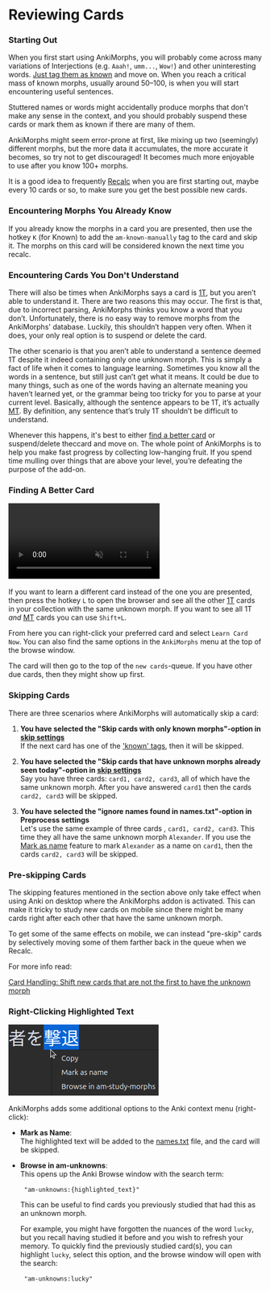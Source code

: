 # Reviewing Cards

### Starting Out

When you first start using AnkiMorphs, you will probably come across many variations of Interjections (e.g. `Aaah!`,
`umm...`, `Wow!`) and other uninteresting
words. [Just tag them as known](reviewing-cards.md#encountering-morphs-you-already-know)
and move on. When you reach a critical mass of known morphs, usually around 50–100, is when you will start encountering
useful sentences.

Stuttered names or words might accidentally produce morphs that don't make any sense in the context, and you should
probably suspend these cards or mark them as known if there are many of them.

AnkiMorphs might seem error-prone at first, like mixing up two (seemingly) different morphs, but the more data it
accumulates, the more accurate it becomes, so try not to get discouraged! It becomes much more enjoyable to use after
you know 100+ morphs.

It is a good idea to frequently [Recalc](recalc.md) when you are first starting out, maybe every 10 cards or so,
to make sure you get the best possible new cards.

### Encountering Morphs You Already Know

If you already know the morphs in a card you are presented, then use the hotkey `K` (for Known) to add
the `am-known-manually` tag to the card and skip it. The morphs on this card will be considered known the next time you
recalc.

### Encountering Cards You Don't Understand

There will also be times when AnkiMorphs says a card is [1T](../glossary.md#1t-sentence), but you aren’t able to
understand it. There are two reasons this may occur. The first is that, due to incorrect parsing, AnkiMorphs thinks you
know a word that you don’t. Unfortunately, there is no easy way to remove morphs from the AnkiMorphs' database. Luckily,
this shouldn’t happen very often. When it does, your only real option is to suspend or delete the card.

The other scenario is that you aren’t able to understand a sentence deemed 1T despite it indeed
containing only one unknown morph. This is simply a fact of life when it comes to language learning. Sometimes you know
all the words in a sentence, but still just can’t get what it means. It could be due to many things, such as one of the
words having an alternate meaning you haven’t learned yet, or the grammar being too tricky for you to parse at your
current level. Basically, although the sentence appears to be 1T, it’s actually [MT](../glossary.md#mt-sentence). By
definition,
any sentence that’s truly 1T shouldn’t be difficult to understand.

Whenever this happens, it's best to either [find a better card](reviewing-cards.md#finding-a-better-card) or
suspend/delete theccard and move on. The whole point of AnkiMorphs is to help you make fast progress by collecting
low-hanging fruit. If you spend time mulling over things that are above your level, you’re defeating the purpose of the
add-on.

### Finding A Better Card

<video autoplay loop muted controls>
    <source src="../../img/learn-now.mp4" type="video/mp4">
</video>


If you want to learn a different card instead of the one you are presented, then press the hotkey
`L` to open the browser and see all the other [1T](../glossary.md#1t-sentence) cards in your collection with the same
unknown morph. If you want to see all 1T _and_ [MT](../glossary.md#mt-sentence) cards you can use `Shift+L`.

From here you can right-click your preferred card and select `Learn Card Now`. You can also find the same options in
the `AnkiMorphs` menu at the top of the browse window.

The card will then go to the top of the `new cards`-queue. If you have other due cards, then they might show up first.

### Skipping Cards

There are three scenarios where AnkiMorphs will automatically skip a card:

1. **You have selected the "Skip cards with only known morphs"-option in [skip settings](../setup/settings/skip.md)**   
   If the next card has one of the ['known' tags](../setup/settings/tags.md), then it will be skipped.

2. **You have selected the "Skip cards that have unknown morphs already seen today"-option
   in [skip settings](../setup/settings/skip.md)**   
   Say you have three cards: `card1, card2, card3`, all of which have the same unknown morph. After you have
   answered `card1` then the cards `card2, card3` will be skipped.

3. **You have selected the "ignore names found in names.txt"-option in Preprocess settings**   
   Let's use the same example of three cards , `card1, card2, card3`. This time they all have the same unknown morph
   `Alexander`. If you use the [Mark as name](../setup/names.md) feature to mark `Alexander` as a name on `card1`,
   then the cards `card2, card3` will be skipped.

### Pre-skipping Cards

The skipping features mentioned in the section above only take effect when using Anki on desktop where the AnkiMorphs
addon is activated. This can make it tricky to study new cards on mobile since there might be many cards right after
each other that have the same unknown morph.

To get some of the same effects on mobile, we can instead "pre-skip" cards by selectively moving some of them
farther back in the queue when we Recalc.

For more info read:

[Card Handling: Shift new cards that are not the first to have the unknown morph](../setup/settings/card_handling.md)

### Right-Clicking Highlighted Text

![context-menu.png](../../img/context-menu.png)

AnkiMorphs adds some additional options to the Anki context menu (right-click):

* **Mark as Name**:  
  The highlighted text will be added to the [names.txt](../setup/names.md) file, and the card will be skipped.

* **Browse in am-unknowns**:  
  This opens up the Anki Browse window with the search term:
  ```
   "am-unknowns:{highlighted_text}"
  ```
  This can be useful to find cards you previously studied that had this as an unknown morph.

  For example, you might have forgotten the nuances of the word `lucky`, but you recall having studied it before and
  you wish to refresh your memory. To quickly find the previously studied card(s), you can highlight `lucky`,
  select this option, and the browse window will open with the search:
  ```
   "am-unknowns:lucky"
  ```